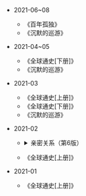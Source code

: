 - 2021-06~08

  * 《百年孤独》
  * 《沉默的巡游》
  
- 2021-04~05

  * 《全球通史[下册]》
  * 《沉默的巡游》

- 2021-03

  * 《全球通史[上册]》
  * 《全球通史[下册]》
  * 《沉默的巡游》

- 2021-02
 
  * <details>
    <summary>亲密关系（第6版）</summary>
  
     - 人类是非常社会化的动物。如果剥夺了和他人的紧密接触，这会令人很痛苦，人类社会属性的核心部分正是对亲密关系的需要。
    </details>

  * 《全球通史[上册]》


- 2021-01

  * 《全球通史[上册]》
